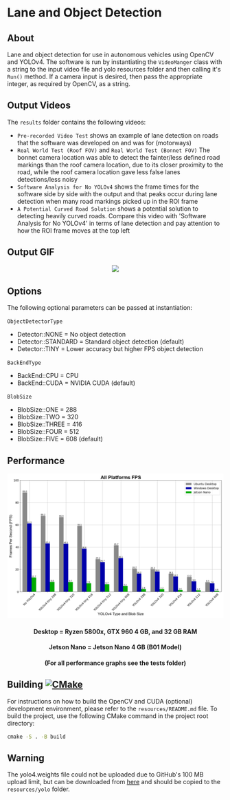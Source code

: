 # Lane and Object Detection

## About

Lane and object detection for use in autonomous vehicles using OpenCV and YOLOv4. The software is run by instantiating the `VideoManger` class with a string to the input video file and yolo resources folder and then calling it's `Run()` method. If a camera input is desired, then pass the appropriate integer, as required by OpenCV, as a string.

## Output Videos

The `results` folder contains the following videos:

* `Pre-recorded Video Test` shows an example of lane detection on roads that the software was developed on and was for (motorways)
* `Real World Test (Roof FOV)` and `Real World Test (Bonnet FOV)` The bonnet camera location was able to detect the fainter/less defined road markings than the roof camera location, due to its closer proximity to the road, while the roof camera location gave less false lanes detections/less noisy
* `Software Analysis for No YOLOv4` shows the frame times for the software side by side with the output and that peaks occur during lane detection when many road markings picked up in the ROI frame
* `A Potential Curved Road Solution` shows a potential solution to detecting heavily curved roads. Compare this video with 'Software Analysis for No YOLOv4' in terms of lane detection and pay attention to how the ROI frame moves at the top left

## Output GIF

<p align="center"> <img src="screenshots/output.gif" width=1000> </p>

## Options

The following optional parameters can be passed at instantiation:

`ObjectDetectorType`
* Detector::NONE = No object detection
* Detector::STANDARD = Standard object detection (default)
* Detector::TINY = Lower accuracy but higher FPS object detection

`BackEndType`
* BackEnd::CPU = CPU
* BackEnd::CUDA = NVIDIA CUDA (default)

`BlobSize`
* BlobSize::ONE = 288
* BlobSize::TWO = 320
* BlobSize::THREE = 416
* BlobSize::FOUR = 512
* BlobSize::FIVE = 608 (default)

## Performance

<p align="center"> <img src="tests/graphs/fps_all.png"> </p>
<h4 align="center"> Desktop = Ryzen 5800x, GTX 960 4 GB, and 32 GB RAM </h4>
<h4 align="center"> Jetson Nano = Jetson Nano 4 GB (B01 Model) </h4>
<h4 align="center"> (For all performance graphs see the tests folder) </h4>

## Building [![CMake](https://github.com/J-Afzal/Lane-and-Object-Detection/workflows/CMake/badge.svg)](https://github.com/J-Afzal/Lane-and-Object-Detection/actions/workflows/cmake.yml)

For instructions on how to build the OpenCV and CUDA (optional) development environment, please refer to the `resources/README.md` file. To build the project, use the following CMake command in the project root directory:

``` cmd
cmake -S . -B build
```

## Warning

The yolo4.weights file could not be uploaded due to GitHub's 100 MB upload limit, but can be downloaded from [here](https://github.com/AlexeyAB/darknet/releases/download/darknet_yolo_v3_optimal/yolov4.weights) and should be copied to the `resources/yolo` folder.
